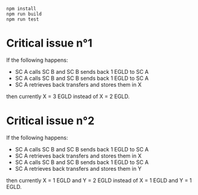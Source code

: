 ```
npm install
npm run build
npm run test
```

# Critical issue n°1

If the following happens:

- SC A calls SC B and SC B sends back 1 EGLD to SC A
- SC A calls SC B and SC B sends back 1 EGLD to SC A
- SC A retrieves back transfers and stores them in X

then currently X = 3 EGLD instead of X = 2 EGLD.

# Critical issue n°2

If the following happens:

- SC A calls SC B and SC B sends back 1 EGLD to SC A
- SC A retrieves back transfers and stores them in X
- SC A calls SC B and SC B sends back 1 EGLD to SC A
- SC A retrieves back transfers and stores them in Y

then currently X = 1 EGLD and Y = 2 EGLD instead of X = 1 EGLD and Y = 1 EGLD.
